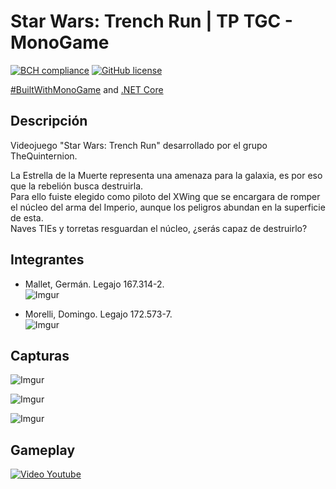 # Star Wars: Trench Run | TP TGC - MonoGame
[![BCH compliance](https://bettercodehub.com/edge/badge/tgc-utn/tgc-monogame-tp?branch=master)](https://bettercodehub.com/)
[![GitHub license](https://img.shields.io/github/license/tgc-utn/tgc-monogame-tp.svg)](https://github.com/tgc-utn/tgc-monogame-tp/blob/master/LICENSE)

[#BuiltWithMonoGame](http://www.monogame.net) and [.NET Core](https://dotnet.microsoft.com)

## Descripción
Videojuego "Star Wars: Trench Run" desarrollado por el grupo TheQuinternion.

La Estrella de la Muerte representa una amenaza para la galaxia, es por eso que la rebelión busca destruirla.  
Para ello fuiste elegido como piloto del XWing que se encargara de romper el núcleo del arma del Imperio, aunque los peligros abundan en la superficie de esta.  
Naves TIEs y torretas resguardan el núcleo, ¿serás capaz de destruirlo?

## Integrantes

* Mallet, Germán. Legajo 167.314-2.  
![Imgur](https://i.imgur.com/RthYIHeb.png)

* Morelli, Domingo. Legajo 172.573-7.  
![Imgur](https://i.imgur.com/kueHsGhb.jpg) 

## Capturas
![Imgur](https://i.imgur.com/HzAQ7LYl.png)

![Imgur](https://i.imgur.com/gQjE947l.png)

![Imgur](https://i.imgur.com/TH4mNYfl.png)

## Gameplay
[![Video Youtube](https://img.youtube.com/vi/WqY4gvTiQDA/0.jpg)](https://youtu.be/WqY4gvTiQDA)
